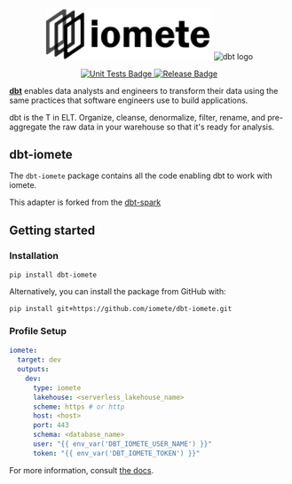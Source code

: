<p align="center">
  <img src="docs/iomete-logo.png" alt="iomete logo" width="300" /> <img src="https://raw.githubusercontent.com/dbt-labs/dbt/ec7dee39f793aa4f7dd3dae37282cc87664813e4/etc/dbt-logo-full.svg" alt="dbt logo" width="250"/>
</p>
<p align="center">
  <a href="https://github.com/iomete/dbt-iomete/actions/workflows/main.yml">
    <img src="https://github.com/iomete/dbt-iomete/actions/workflows/main.yml/badge.svg?event=push" alt="Unit Tests Badge"/>
  </a>
  <a href="https://github.com/iomete/dbt-iomete/actions/workflows/release.yml">
    <img src="https://github.com/iomete/dbt-iomete/actions/workflows/release.yml/badge.svg?event=push" alt="Release Badge"/>
  </a>
</p>

**[dbt](https://www.getdbt.com/)** enables data analysts and engineers to transform their data using the same practices that software engineers use to build applications.

dbt is the T in ELT. Organize, cleanse, denormalize, filter, rename, and pre-aggregate the raw data in your warehouse so that it's ready for analysis.

## dbt-iomete

The `dbt-iomete` package contains all the code enabling dbt to work with iomete.

This adapter is forked from the [dbt-spark](https://github.com/dbt-labs/dbt-spark)

## Getting started

### Installation

```shell
pip install dbt-iomete
```

Alternatively, you can install the package from GitHub with:

```shell
pip install git+https://github.com/iomete/dbt-iomete.git
```

### Profile Setup

```yaml
iomete:
  target: dev
  outputs:
    dev:
      type: iomete
      lakehouse: <serverless_lakehouse_name>
      scheme: https # or http
      host: <host>
      port: 443
      schema: <database_name>
      user: "{{ env_var('DBT_IOMETE_USER_NAME') }}"
      token: "{{ env_var('DBT_IOMETE_TOKEN') }}"
```

For more information, consult [the docs](https://docs.iomete.com/docs/profile-setup).